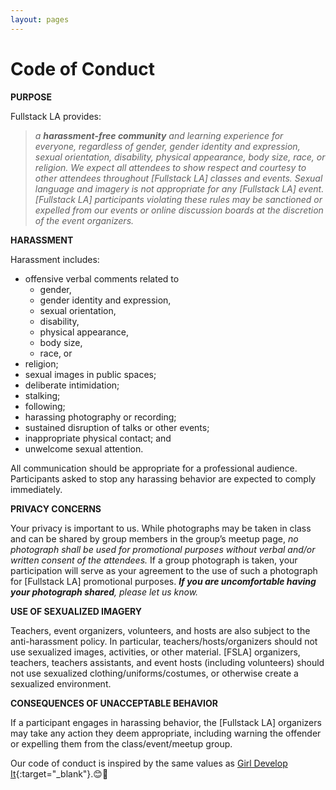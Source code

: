 ```yaml
---
layout: pages
---
```


Code of Conduct
===============

**PURPOSE**

Fullstack LA provides: 

> *a <strong>harassment-free community</strong> and learning experience for everyone, regardless of gender, gender identity and expression, sexual orientation, disability, physical appearance, body size, race, or religion. We expect all attendees to show respect and courtesy to other attendees throughout &#91;Fullstack LA&#93; classes and events. Sexual language and imagery is not appropriate for any &#91;Fullstack LA&#93; event. &#91;Fullstack LA&#93; participants violating these rules may be sanctioned or expelled from our events or online discussion boards at the discretion of the event organizers.*

**HARASSMENT**

Harassment includes: 

+ offensive verbal comments related to 
    - gender, 
    - gender identity and expression, 
    - sexual orientation, 
    - disability, 
    - physical appearance, 
    - body size, 
    - race, or 
+ religion; 
+ sexual images in public spaces; 
+ deliberate intimidation; 
+ stalking; 
+ following; 
+ harassing photography or recording; 
+ sustained disruption of talks or other events; 
+ inappropriate physical contact; and 
+ unwelcome sexual attention. 

All communication should be appropriate for a professional audience. Participants asked to stop any harassing behavior are expected to comply immediately.

**PRIVACY CONCERNS**

Your privacy is important to us. While photographs may be taken in class and can be shared by group members in the group’s meetup page, *no photograph shall be used for promotional purposes without verbal and/or written consent of the attendees.* If a group photograph is taken, your participation will serve as your agreement to the use of such a photograph for &#91;Fullstack LA&#93; promotional purposes. *<strong>If you are uncomfortable having your photograph shared</strong>, please let us know.*

**USE OF SEXUALIZED IMAGERY**

Teachers, event organizers, volunteers, and hosts are also subject to the anti-harassment policy. In particular, teachers/hosts/organizers should not use sexualized images, activities, or other material. &#91;FSLA&#93; organizers, teachers, teachers assistants, and event hosts (including volunteers) should not use sexualized clothing/uniforms/costumes, or otherwise create a sexualized environment.

**CONSEQUENCES OF UNACCEPTABLE BEHAVIOR**

If a participant engages in harassing behavior, the &#91;Fullstack LA&#93; organizers may take any action they deem appropriate, including warning the offender or expelling them from the class/event/meetup group.

Our code of conduct is inspired by the same values as [Girl Develop It](https://www.girldevelopit.com/code-of-conduct){:target="_blank"}.😊💟
